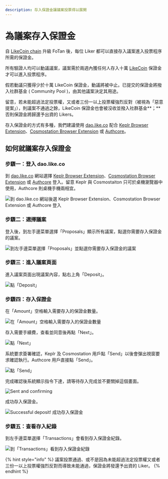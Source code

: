 ```yaml
---
description: 存入保證金讓議案投票得以展開
---
```


# 為議案存入保證金

自 [LikeCoin chain](likecoin-chain.md) 升級 FoTan 後，每位 Liker 都可以直接存入議案進入投票程序所需的保證金。

所有驗證人均可以動議議案，議案需於兩週內獲任何人存入十萬 [LikeCoin](https://like.co/) 保證金才可以進入投票程序。

假若動議只獲得少於十萬 LikeCoin 保證金，動議將被中止。已提交的保證金將撥入社群基金 ( Community Pool )，由其他議案決定其用途。

留意，若未能超過法定投票權，又或者三份一以上投票權強烈反對（被視為「惡意提案」），則議案不通過之餘，LikeCoin 保證金也會被沒收並撥入社群基金**；**否則保證金將歸還予出資的 Likers。

存入保證金的方式有多種，我們建議使用 [dao.like.co](https://dao.like.co/) 配合 [Keplr Browser Extension](../wallet/keplr/)、[Cosmostation Browser Extension](../wallet/cosmostation/) 或 [Authcore](../../user-guide/liker-id/register/)。

如何就議案存入保證金
----------

### 步驟一：登入 dao.like.co

到 [dao.like.co](https://dao.like.co/) 網站選擇 [Keplr Browser Extension](../wallet/keplr/)、[Cosmostation Browser Extension](../wallet/cosmostation/) 或 [Authcore](../../user-guide/liker-id/register/) 登入。留意 Keplr 與 Cosmostaiton 只可於桌機瀏覽器中使用，Authcore 則桌機手機兩相宜。

![到 dao.like.co 網站後選 Keplr Browser Extension、Cosmostation Browser Extension 或 Authcore 登入](<../../.gitbook/assets/Civic Liker Web 3-01.png>)

### &#xD;步驟二：選擇議案

登入後，到左手邊菜單選擇「Proposals」顯示所有議案，點選你需要存入保證金的議案。

![到左手邊菜單選擇「Proposals」並點選你需要存入保證金的議案](<../../.gitbook/assets/Proposal Deposit 01.png>)

### &#xD;步驟三：進入議案頁面

進入議案頁面出現議案內容，點右上角「Deposit」。

![點「Deposit」](<../../.gitbook/assets/Proposal Deposit 02.png>)

### 步驟四：存入保證金

在「Amount」空格輸入需要存入的保證金數量。

![在「Amount」空格輸入需要存入的保證金數量](<../../.gitbook/assets/Proposal Deposit 03.png>)

存入需要手續費，查看並同意後再點「Next」。



![點「Next」](<../../.gitbook/assets/Proposal Deposit 04.png>)

系統要求簽署確認，Keplr 及 Cosmostation 用戶點「Send」以後會彈出視窗要求確認執行。Authcore 用戶直接點「Send」。

![點「Send」](<../../.gitbook/assets/Proposal Deposit 05.png>)

完成確認後系統顯示指令下達，請等待存入完成並不要關掉這個畫面。

![Sent and confirming](<../../.gitbook/assets/Proposal Deposit 06.png>)

成功存入保證金。

![Successful deposit! 成功存入保證金](<../../.gitbook/assets/Proposal Deposit 07.png>)

### &#xD;步驟五：查看存入紀錄

到左手邊菜單選擇「Transactions」會看到存入保證金紀錄。

![到「Transactions」看到存入保證金紀錄](<../../.gitbook/assets/Proposal Deposit 08.png>)

{% hint style="info" %}
議案投票通過、或不是因為未能超過法定投票權又或者三份一以上投票權強烈反對而導致未能通過，保證金將發還予出資的 Liker。
{% endhint %}
